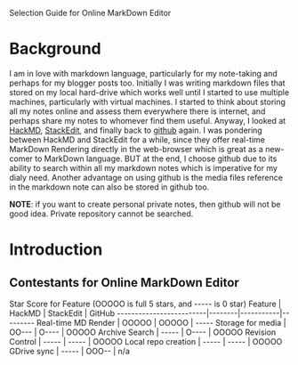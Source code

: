 Selection Guide for Online MarkDown Editor

# Background
I am in love with markdown language, particularly for my note-taking and perhaps for my blogger posts too.  Initially I was writing markdown files that stored on my local hard-drive which works well until I started to use multiple machines, particularly with virtual machines.  I started to think about storing all my notes online and assess them everywhere there is internet, and perhaps share my notes to whomever find them useful.  Anyway, I looked at [HackMD](https://hackmd.io/), [StackEdit](https://stackedit.io/), and finally back to [github](https://github.com) again.  I was pondering between HackMD and StackEdit for a while, since they offer real-time MarkDown Rendering directly in the web-browser which is great as a new-comer to MarkDown language.  BUT at the end, I choose github due to its ability to search within all my markdown notes which is imperative for my dialy need.  Another advantage on using github is the media files reference in the markdown note can also be stored in github too.

**NOTE**: if you want to create personal private notes, then github will not be good idea.  Private repository cannot be searched. 

# Introduction

## Contestants for Online MarkDown Editor

Star Score for Feature (OOOOO is full 5 stars, and ----- is 0 star) 
Feature                  | HackMD | StackEdit | GitHub
-------------------------|--------|-----------|---------
Real-time MD Render      | OOOOO  | OOOOO     | -----
Storage for media        | OO---  | O----     | OOOOO
Archive Search           | -----  | O----     | OOOOO
Revision Control         | -----  | -----     | OOOOO
Local repo creation      | -----  | -----     | OOOOO
GDrive sync              | -----  | OOO--     | n/a
